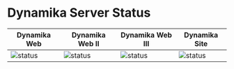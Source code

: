 Dynamika Server Status
======================
| Dynamika Web | Dynamika Web II | Dynamika Web III | Dynamika Site |
| - | - | - | - |
| ![status](https://img.shields.io/website?down_color=red&down_message=offline&label=%20&style=for-the-badge&up_color=blue&up_message=online&url=http%3A%2F%2Fdynamikaweb.com.br) | ![status](https://img.shields.io/website?down_color=red&down_message=offline&label=%20&style=for-the-badge&up_color=blue&up_message=online&url=http%3A%2F%2Fdynamikaweb2.com.br) | ![status](https://img.shields.io/website?down_color=red&down_message=offline&label=%20&style=for-the-badge&up_color=blue&up_message=online&url=http%3A%2F%2Fdynamikaweb3.com.br) | ![status](https://img.shields.io/website?down_color=red&down_message=offline&label=%20&style=for-the-badge&up_color=blue&up_message=online&url=http%3A%2F%2Fdynamika.com.br) |
